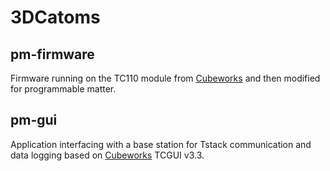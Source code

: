 # 3DCatoms

## pm-firmware

Firmware running on the TC110 module from [Cubeworks](cubeworks.io) and then modified for programmable matter.

## pm-gui

Application interfacing with a base station for Tstack communication and data logging based on [Cubeworks](cubeworks.io) TCGUI v3.3.
